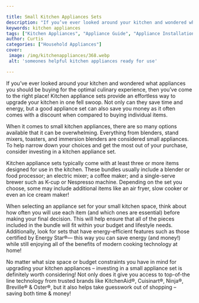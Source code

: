 ```yaml
---

title: Small Kitchen Appliances Sets
description: "If you’ve ever looked around your kitchen and wondered what appliances you should be buying for the optimal culinary experience, t...get the full scoop"
keywords: kitchen appliances
tags: ["Kitchen Appliances", "Appliance Guide", "Appliance Installation"]
author: Curtis
categories: ["Household Appliances"]
cover: 
 image: /img/kitchenappliances/368.webp
 alt: 'someones helpful kitchen appliances ready for use'

---
```


If you’ve ever looked around your kitchen and wondered what appliances you should be buying for the optimal culinary experience, then you’ve come to the right place! Kitchen appliance sets provide an effortless way to upgrade your kitchen in one fell swoop. Not only can they save time and energy, but a good appliance set can also save you money as it often comes with a discount when compared to buying individual items.

When it comes to small kitchen appliances, there are so many options available that it can be overwhelming. Everything from blenders, stand mixers, toasters, and immersion blenders are considered small appliances. To help narrow down your choices and get the most out of your purchase, consider investing in a kitchen appliance set.

Kitchen appliance sets typically come with at least three or more items designed for use in the kitchen. These bundles usually include a blender or food processor; an electric mixer; a coffee maker; and a single-serve brewer such as K-cup or Nespresso machine. Depending on the set you choose, some may include additional items like an air fryer, slow cooker or even an ice cream maker! 

When selecting an appliance set for your small kitchen space, think about how often you will use each item (and which ones are essential) before making your final decision. This will help ensure that all of the pieces included in the bundle will fit within your budget and lifestyle needs. Additionally, look for sets that have energy-efficient features such as those certified by Energy Star®— this way you can save energy (and money!) while still enjoying all of the benefits of modern cooking technology at home! 

No matter what size space or budget constraints you have in mind for upgrading your kitchen appliances – investing in a small appliance set is definitely worth considering! Not only does it give you access to top-of-the line technology from trusted brands like KitchenAid®, Cuisinart®, Ninja®, Breville® & Oster®, but it also helps take guesswork out of shopping – saving both time & money!
